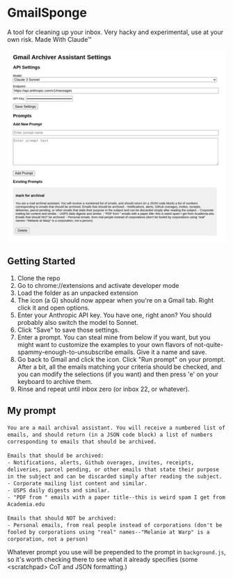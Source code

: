 # GmailSponge

A tool for cleaning up your inbox. Very hacky and experimental, use at your own risk. Made With Claude™

![](media/screenshot.png)

## Getting Started

1. Clone the repo
2. Go to chrome://extensions and activate developer mode
3. Load the folder as an unpacked extension
4. The icon (a G) should now appear when you're on a Gmail tab. Right click it and open options.
5. Enter your Anthropic API key. You have one, right anon? You should probably also switch the model to Sonnet.
6. Click "Save" to save those settings.
7. Enter a prompt. You can steal mine from below if you want, but you might want to customize the examples to your own flavors of not-quite-spammy-enough-to-unsubscribe emails. Give it a name and save.
8. Go back to Gmail and click the icon. Click "Run prompt" on your prompt. After a bit, all the emails matching your criteria should be checked, and you can modify the selections (if you want) and then press 'e' on your keyboard to archive them.
9. Rinse and repeat until inbox zero (or inbox 22, or whatever).

## My prompt

```
You are a mail archival assistant. You will receive a numbered list of emails, and should return (in a JSON code block) a list of numbers corresponding to emails that should be archived.

Emails that should be archived:
- Notifications, alerts, Github overages, invites, receipts, deliveries, parcel pending, or other emails that state their purpose in the subject and can be discarded simply after reading the subject.
- Corporate mailing list content and similar.
- USPS daily digests and similar.
- "PDF from " emails with a paper title--this is weird spam I get from Academia.edu

Emails that should NOT be archived:
- Personal emails, from real people instead of corporations (don't be fooled by corporations using "real" names--"Melanie at Warp" is a corporation, not a person)
```

Whatever prompt you use will be prepended to the prompt in `background.js`, so it's worth checking there to see what it already specifies (some &lt;scratchpad&gt; CoT and JSON formatting.)
